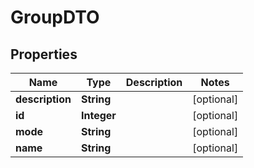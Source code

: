 
# GroupDTO

## Properties
Name | Type | Description | Notes
------------ | ------------- | ------------- | -------------
**description** | **String** |  |  [optional]
**id** | **Integer** |  |  [optional]
**mode** | **String** |  |  [optional]
**name** | **String** |  |  [optional]



